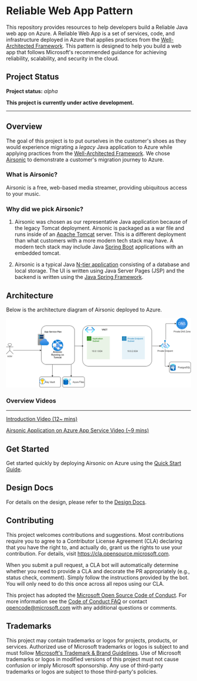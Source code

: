 # Reliable Web App Pattern

This repository provides resources to help developers build a Reliable Java web app on Azure. A Reliable Web App is a set of services, code, and infrastructure deployed in Azure that applies practices from the [Well-Architected Framework](https://learn.microsoft.com/en-us/azure/architecture/framework). This pattern is designed to help you build a web app that follows Microsoft's recommended guidance for achieving reliability, scalability, and security in the cloud.

## Project Status

**Project status:** *alpha*

**This project is currently under active development.**

---

## Overview

The goal of this project is to put ourselves in the customer's shoes as they would experience migrating a *legacy* Java application to Azure while applying practices from the [Well-Architected Framework](https://learn.microsoft.com/en-us/azure/architecture/framework). We chose [Airsonic](https://github.com/airsonic/airsonic) to demonstrate a customer's migration journey to Azure.

### What is Airsonic?

Airsonic is a free, web-based media streamer, providing ubiquitous access to your music. 

### Why did we pick Airsonic?

1. Airsonic was chosen as our representative Java application because of the legacy Tomcat deployment. Airsonic is packaged as a war file and runs inside of an [Apache Tomcat](https://tomcat.apache.org/) server. This is a different deployment than what customers with a more modern tech stack may have. A modern tech stack may include Java [Spring Boot](https://spring.io/projects/spring-boot) applications with an embedded tomcat.

1. Airsonic is a typical Java [N-tier application](https://learn.microsoft.com/en-us/azure/architecture/guide/architecture-styles/n-tier) consisting of a database and local storage. The UI is written using Java Server Pages (JSP) and the backend is written using the [Java Spring Framework](https://spring.io/).

## Architecture 

Below is the architecture diagram of Airsonic deployed to Azure.

![Aisonic Azure architecture](docs/assets/airsonic-azure-architecture.png)

### Overview Videos
---

[Introduction Video (12~ mins)](https://microsoftapc-my.sharepoint.com/:v:/g/personal/nanil_microsoft_com/EVeC0AjLPxdBjUke0tRpe_IBua-phq4_qvFP2TcOHLtbZg?e=aQfW6o)

[Airsonic Application on Azure App Service Video (~9 mins)](https://microsoft-my.sharepoint.com/:v:/p/ndalalelis/EUqaE9TY9UdJpGvJRqvyowABruJSWaxaNvpNfsAXvMBK5Q?e=GRr995)

## Get Started

Get started quickly by deploying Airsonic on Azure using the [Quick Start Guide](docs/quick-start-guide.md).

## Design Docs

For details on the design, please refer to the [Design Docs](docs/README.md).

## Contributing

This project welcomes contributions and suggestions.  Most contributions require you to agree to a
Contributor License Agreement (CLA) declaring that you have the right to, and actually do, grant us
the rights to use your contribution. For details, visit https://cla.opensource.microsoft.com.

When you submit a pull request, a CLA bot will automatically determine whether you need to provide
a CLA and decorate the PR appropriately (e.g., status check, comment). Simply follow the instructions
provided by the bot. You will only need to do this once across all repos using our CLA.

This project has adopted the [Microsoft Open Source Code of Conduct](https://opensource.microsoft.com/codeofconduct/).
For more information see the [Code of Conduct FAQ](https://opensource.microsoft.com/codeofconduct/faq/) or
contact [opencode@microsoft.com](mailto:opencode@microsoft.com) with any additional questions or comments.

## Trademarks

This project may contain trademarks or logos for projects, products, or services. Authorized use of Microsoft 
trademarks or logos is subject to and must follow 
[Microsoft's Trademark & Brand Guidelines](https://www.microsoft.com/en-us/legal/intellectualproperty/trademarks/usage/general).
Use of Microsoft trademarks or logos in modified versions of this project must not cause confusion or imply Microsoft sponsorship.
Any use of third-party trademarks or logos are subject to those third-party's policies.
